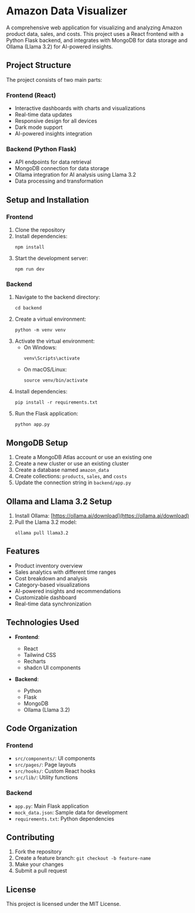 
# Amazon Data Visualizer

A comprehensive web application for visualizing and analyzing Amazon product data, sales, and costs. This project uses a React frontend with a Python Flask backend, and integrates with MongoDB for data storage and Ollama (Llama 3.2) for AI-powered insights.

## Project Structure

The project consists of two main parts:

### Frontend (React)
- Interactive dashboards with charts and visualizations
- Real-time data updates
- Responsive design for all devices
- Dark mode support
- AI-powered insights integration

### Backend (Python Flask)
- API endpoints for data retrieval
- MongoDB connection for data storage
- Ollama integration for AI analysis using Llama 3.2
- Data processing and transformation

## Setup and Installation

### Frontend
1. Clone the repository
2. Install dependencies:
   ```
   npm install
   ```
3. Start the development server:
   ```
   npm run dev
   ```

### Backend
1. Navigate to the backend directory:
   ```
   cd backend
   ```
2. Create a virtual environment:
   ```
   python -m venv venv
   ```
3. Activate the virtual environment:
   - On Windows:
     ```
     venv\Scripts\activate
     ```
   - On macOS/Linux:
     ```
     source venv/bin/activate
     ```
4. Install dependencies:
   ```
   pip install -r requirements.txt
   ```
5. Run the Flask application:
   ```
   python app.py
   ```

## MongoDB Setup

1. Create a MongoDB Atlas account or use an existing one
2. Create a new cluster or use an existing cluster
3. Create a database named `amazon_data`
4. Create collections: `products`, `sales`, and `costs`
5. Update the connection string in `backend/app.py`

## Ollama and Llama 3.2 Setup

1. Install Ollama: [https://ollama.ai/download](https://ollama.ai/download)
2. Pull the Llama 3.2 model:
   ```
   ollama pull llama3.2
   ```

## Features

- Product inventory overview
- Sales analytics with different time ranges
- Cost breakdown and analysis
- Category-based visualizations
- AI-powered insights and recommendations
- Customizable dashboard
- Real-time data synchronization

## Technologies Used

- **Frontend**:
  - React
  - Tailwind CSS
  - Recharts
  - shadcn UI components

- **Backend**:
  - Python
  - Flask
  - MongoDB
  - Ollama (Llama 3.2)

## Code Organization

### Frontend
- `src/components/`: UI components
- `src/pages/`: Page layouts
- `src/hooks/`: Custom React hooks
- `src/lib/`: Utility functions

### Backend
- `app.py`: Main Flask application
- `mock_data.json`: Sample data for development
- `requirements.txt`: Python dependencies

## Contributing

1. Fork the repository
2. Create a feature branch: `git checkout -b feature-name`
3. Make your changes
4. Submit a pull request

## License

This project is licensed under the MIT License.
